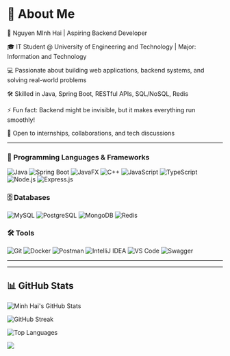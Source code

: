 # 💫 About Me
👋 Nguyen MInh Hai | Aspiring Backend Developer  

🎓 IT Student @ University of Engineering and Technology | Major: Information and Technology 

💻 Passionate about building web applications, backend systems, and solving real-world problems  

🛠️ Skilled in Java, Spring Boot, RESTful APIs, SQL/NoSQL, Redis

⚡ Fun fact: Backend might be invisible, but it makes everything run smoothly!  

📩 Open to internships, collaborations, and tech discussions  

---
<!--
## 🌐 Socials
[![GitHub](https://img.shields.io/badge/GitHub-181717?style=for-the-badge&logo=github&logoColor=white)](https://github.com/minhhai205)
[![LinkedIn](https://img.shields.io/badge/LinkedIn-%230077B5?style=for-the-badge&logo=linkedin&logoColor=white)](https://linkedin.com/in/yourprofile)
[![Email](https://img.shields.io/badge/Email-D14836?style=for-the-badge&logo=gmail&logoColor=white)](mailto:your.email@example.com)

---
-->

### 🧠 Programming Languages & Frameworks
![Java](https://img.shields.io/badge/Java-007396?style=for-the-badge&logo=java&logoColor=white)
![Spring Boot](https://img.shields.io/badge/Spring_Boot-6DB33F?style=for-the-badge&logo=spring-boot&logoColor=white)
![JavaFX](https://img.shields.io/badge/JavaFX-0095D5?style=for-the-badge&logo=java&logoColor=white)
![C++](https://img.shields.io/badge/C++-00599C?style=for-the-badge&logo=c%2B%2B&logoColor=white)
![JavaScript](https://img.shields.io/badge/JavaScript-F7DF1E?style=for-the-badge&logo=javascript&logoColor=black)
![TypeScript](https://img.shields.io/badge/TypeScript-3178C6?style=for-the-badge&logo=typescript&logoColor=white)
![Node.js](https://img.shields.io/badge/Node.js-339933?style=for-the-badge&logo=nodedotjs&logoColor=white)
![Express.js](https://img.shields.io/badge/Express.js-339933?style=for-the-badge&logo=express&logoColor=white)

### 🗄️ Databases
![MySQL](https://img.shields.io/badge/MySQL-4479A1?style=for-the-badge&logo=mysql&logoColor=white)
![PostgreSQL](https://img.shields.io/badge/PostgreSQL-4169E1?style=for-the-badge&logo=postgresql&logoColor=white)
![MongoDB](https://img.shields.io/badge/MongoDB-4EA94B?style=for-the-badge&logo=mongodb&logoColor=white)
![Redis](https://img.shields.io/badge/Redis-DC382D?style=for-the-badge&logo=redis&logoColor=white)

### 🛠️ Tools
![Git](https://img.shields.io/badge/Git-F05032?style=for-the-badge&logo=git&logoColor=white)
![Docker](https://img.shields.io/badge/Docker-2496ED?style=for-the-badge&logo=docker&logoColor=white)
![Postman](https://img.shields.io/badge/Postman-FF6C37?style=for-the-badge&logo=postman&logoColor=white)
![IntelliJ IDEA](https://img.shields.io/badge/IntelliJIDEA-7B1FA2?style=for-the-badge&logo=intellijidea&logoColor=white)
![VS Code](https://img.shields.io/badge/VSCode-007ACC?style=for-the-badge&logo=visual-studio-code&logoColor=white)
![Swagger](https://img.shields.io/badge/Swagger-85EA2D?style=for-the-badge&logo=swagger&logoColor=black)


---


---

## 📊 GitHub Stats

![Minh Hai's GitHub Stats](https://github-readme-stats.vercel.app/api?username=minhhai205&theme=github_dark_dimmed&hide_border=false&include_all_commits=false&count_private=false)

![GitHub Streak](https://github-readme-streak-stats.herokuapp.com/?user=minhhai205&theme=github_dark_dimmed&hide_border=false)

![Top Languages](https://github-readme-stats.vercel.app/api/top-langs/?username=minhhai205&layout=compact&theme=transparent)

[![](https://visitcount.itsvg.in/api?id=minhhai205&icon=0&color=0)](https://visitcount.itsvg.in)

